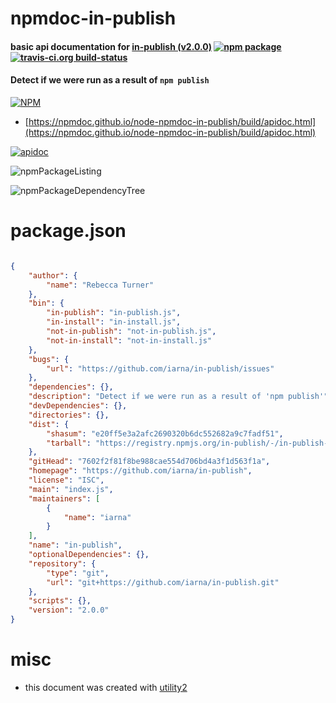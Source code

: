 # npmdoc-in-publish

#### basic api documentation for  [in-publish (v2.0.0)](https://github.com/iarna/in-publish)  [![npm package](https://img.shields.io/npm/v/npmdoc-in-publish.svg?style=flat-square)](https://www.npmjs.org/package/npmdoc-in-publish) [![travis-ci.org build-status](https://api.travis-ci.org/npmdoc/node-npmdoc-in-publish.svg)](https://travis-ci.org/npmdoc/node-npmdoc-in-publish)

#### Detect if we were run as a result of `npm publish`

[![NPM](https://nodei.co/npm/in-publish.png?downloads=true&downloadRank=true&stars=true)](https://www.npmjs.com/package/in-publish)

- [https://npmdoc.github.io/node-npmdoc-in-publish/build/apidoc.html](https://npmdoc.github.io/node-npmdoc-in-publish/build/apidoc.html)

[![apidoc](https://npmdoc.github.io/node-npmdoc-in-publish/build/screenCapture.buildCi.browser.%252Ftmp%252Fbuild%252Fapidoc.html.png)](https://npmdoc.github.io/node-npmdoc-in-publish/build/apidoc.html)

![npmPackageListing](https://npmdoc.github.io/node-npmdoc-in-publish/build/screenCapture.npmPackageListing.svg)

![npmPackageDependencyTree](https://npmdoc.github.io/node-npmdoc-in-publish/build/screenCapture.npmPackageDependencyTree.svg)



# package.json

```json

{
    "author": {
        "name": "Rebecca Turner"
    },
    "bin": {
        "in-publish": "in-publish.js",
        "in-install": "in-install.js",
        "not-in-publish": "not-in-publish.js",
        "not-in-install": "not-in-install.js"
    },
    "bugs": {
        "url": "https://github.com/iarna/in-publish/issues"
    },
    "dependencies": {},
    "description": "Detect if we were run as a result of 'npm publish'",
    "devDependencies": {},
    "directories": {},
    "dist": {
        "shasum": "e20ff5e3a2afc2690320b6dc552682a9c7fadf51",
        "tarball": "https://registry.npmjs.org/in-publish/-/in-publish-2.0.0.tgz"
    },
    "gitHead": "7602f2f81f8be988cae554d706bd4a3f1d563f1a",
    "homepage": "https://github.com/iarna/in-publish",
    "license": "ISC",
    "main": "index.js",
    "maintainers": [
        {
            "name": "iarna"
        }
    ],
    "name": "in-publish",
    "optionalDependencies": {},
    "repository": {
        "type": "git",
        "url": "git+https://github.com/iarna/in-publish.git"
    },
    "scripts": {},
    "version": "2.0.0"
}
```



# misc
- this document was created with [utility2](https://github.com/kaizhu256/node-utility2)

